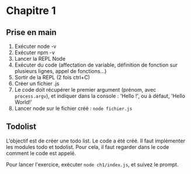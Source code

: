 # Chapitre 1

## Prise en main

1. Exécuter node -v
2. Exécuter npm -v
3. Lancer la REPL Node
4. Exécuter du code (affectation de variable, définition de fonction sur plusieurs lignes, appel de fonctions...)
5. Sortir de la REPL (2 fois ctrl+C)
6. Créer un fichier .js
  1. Le code doit récupérer le premier argument (prénom, avec `process.argv`), et indiquer dans la console : 'Hello <prenom>!', ou à défaut, 'Hello World!'
  2. Lancer node sur le fichier créé : `node fichier.js`

## Todolist

L’objectif est de créer une todo list. Le code a été créé. Il faut implémenter les modules todo et todolist. Pour cela, il faut regarder dans le code comment le code est appelé.

Pour lancer l'exercice, exécuter `node ch1/index.js`, et suivez le prompt.
